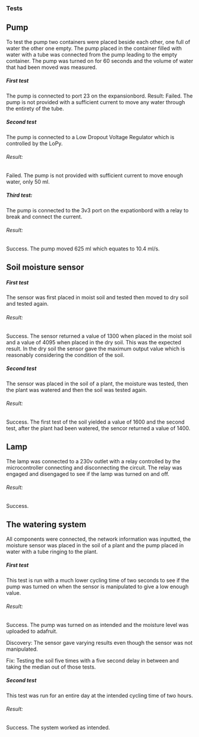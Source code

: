 ### Tests
## Pump
To test the pump two containers were placed beside each other, one full of water the other one empty. The pump placed in the container filled with water with a tube was connected from the pump leading to the empty container. The pump was turned on for 60 seconds and the volume of water that had been moved was measured.

##### First test
The pump is connected to port 23 on the expansionbord.
Result:
Failed. The pump is not provided with a sufficient current to move any water through the entirety of the tube.

##### Second test
The pump is connected to a Low Dropout Voltage Regulator which is controlled by the LoPy.
###### Result:
Failed. The pump is not provided with sufficient current to move enough water, only 50 ml.

##### Third test:
The pump is connected to the 3v3 port on the expationbord with a relay to break and connect the current.
###### Result: 
Success. The pump moved 625 ml which equates to 10.4 ml/s.

## Soil moisture sensor

##### First test
The sensor was first placed in moist soil and tested then moved to dry soil and tested again.
###### Result: 
Success. The sensor returned a value of 1300 when placed in the moist soil and a value of 4095 when placed in the dry soil. 
This was the expected result. In the dry soil the sensor gave the maximum output value which is reasonably considering the condition of the soil. 

##### Second test
The sensor was placed in the soil of a plant, the moisture was tested, then the plant was watered and then the soil was tested again.
###### Result:
Success. The first test of the soil yielded a value of 1600 and the second test, after the plant had been watered, the sencor returned a value of 1400.

## Lamp
The lamp was connected to a 230v outlet with a relay controlled by the microcontroller connecting and disconnecting the circuit. The relay was engaged and disengaged to see if the lamp was turned on and off.
###### Result:
Success.

## The watering system
All components were connected, the network information was inputted, the moisture sensor was placed in the soil of a plant and the pump placed in water with a tube ringing to the plant.
##### First test
This test is run with a much lower cycling time of two seconds to see if the pump was turned on when the sensor is manipulated to give a low enough value.
###### Result:
Success. The pump was turned on as intended and the moisture level was uploaded to adafruit. 

Discovery: The sensor gave varying results even though the sensor was not manipulated.

Fix: Testing the soil five times with a five second delay in between and taking the median out of those tests.

##### Second test
This test was run for an entire day at the intended cycling time of two hours.
###### Result:
Success. The system worked as intended.
